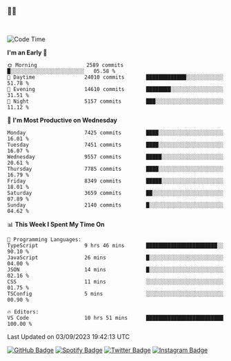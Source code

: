 ### 🤙🍺

<!-- <a href="https://github-readme-stats.vercel.app/api?username=hzak2xx&count_private=true&show_icons=true&theme=dracula">
  <img align="center" src="https://github-readme-stats.vercel.app/api?username=hzak2xx&count_private=true&show_icons=true&theme=dracula" />
</a>
</br> -->
</br>

<!--START_SECTION:waka-->
![Code Time](http://img.shields.io/badge/Code%20Time-2%2C742%20hrs%2035%20mins-blue)

**I'm an Early 🐤** 

```text
🌞 Morning                2589 commits        █░░░░░░░░░░░░░░░░░░░░░░░░   05.58 % 
🌆 Daytime                24010 commits       █████████████░░░░░░░░░░░░   51.78 % 
🌃 Evening                14610 commits       ████████░░░░░░░░░░░░░░░░░   31.51 % 
🌙 Night                  5157 commits        ███░░░░░░░░░░░░░░░░░░░░░░   11.12 % 
```
📅 **I'm Most Productive on Wednesday** 

```text
Monday                   7425 commits        ████░░░░░░░░░░░░░░░░░░░░░   16.01 % 
Tuesday                  7451 commits        ████░░░░░░░░░░░░░░░░░░░░░   16.07 % 
Wednesday                9557 commits        █████░░░░░░░░░░░░░░░░░░░░   20.61 % 
Thursday                 7785 commits        ████░░░░░░░░░░░░░░░░░░░░░   16.79 % 
Friday                   8349 commits        █████░░░░░░░░░░░░░░░░░░░░   18.01 % 
Saturday                 3659 commits        ██░░░░░░░░░░░░░░░░░░░░░░░   07.89 % 
Sunday                   2140 commits        █░░░░░░░░░░░░░░░░░░░░░░░░   04.62 % 
```


📊 **This Week I Spent My Time On** 

```text
💬 Programming Languages: 
TypeScript               9 hrs 46 mins       ███████████████████████░░   90.10 % 
JavaScript               26 mins             █░░░░░░░░░░░░░░░░░░░░░░░░   04.00 % 
JSON                     14 mins             █░░░░░░░░░░░░░░░░░░░░░░░░   02.16 % 
CSS                      11 mins             ░░░░░░░░░░░░░░░░░░░░░░░░░   01.75 % 
TSConfig                 5 mins              ░░░░░░░░░░░░░░░░░░░░░░░░░   00.90 % 

🔥 Editors: 
VS Code                  10 hrs 51 mins      █████████████████████████   100.00 % 
```


 Last Updated on 03/09/2023 19:42:13 UTC
<!--END_SECTION:waka-->

[![GitHub Badge](https://img.shields.io/badge/GitHub-100000?style=for-the-badge&logo=github&logoColor=white)](https://github.com/hzak2xx)
[![Spotify Badge](https://img.shields.io/badge/Spotify-1ED760?&style=for-the-badge&logo=spotify&logoColor=white)](https://open.spotify.com/user/uf90s6sbbh75a1mt44clkhkvf)
[![Twitter Badge](https://img.shields.io/badge/Twitter-1DA1F2?style=for-the-badge&logo=twitter&logoColor=white)](https://twitter.com/hzak2xx)
[![Instagram Badge](https://img.shields.io/badge/Instagram-E4405F?style=for-the-badge&logo=instagram&logoColor=white)](https://www.instagram.com/hzak2xx/)
